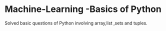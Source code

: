 # Machine-Learning -Basics of Python

Solved basic questions of Python involving array,list ,sets and tuples.

